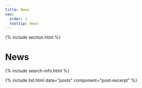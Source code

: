 ```yaml
---
title: News
nav:
  order: 1
  tooltip: News
---
```


<!-- Posts -->

{% include section.html %}

# <i class="fas fa-feather-alt"></i>News

{% include search-info.html %}

{% include list.html data="posts" component="post-excerpt" %}

<!-- Twitter embeds from https://publish.twitter.com/ -->


<!--

{% include section.html %}

## Twitter

<a class="twitter-timeline" data-width="400" data-height="400" href="https://twitter.com/machadodj_bio">Tweets by Phyloinformatics</a> <script async src="https://platform.twitter.com/widgets.js" charset="utf-8"></script>
{:.center}

<a href="https://twitter.com/machadodj_bio" class="twitter-follow-button" data-show-count="false">Follow @machadodj\_bio</a><script async src="https://platform.twitter.com/widgets.js" charset="utf-8"></script>
<a href="https://twitter.com/machadodj_bio" class="twitter-mention-button" data-show-count="false">Tweet to @machadodj\_bio</a><script async src="https://platform.twitter.com/widgets.js" charset="utf-8"></script>
{:.center}

-->